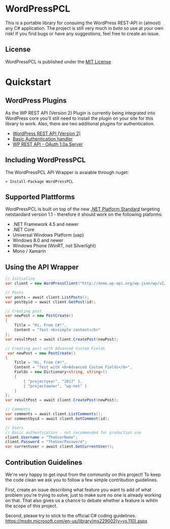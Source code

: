 # WordPressPCL
This is a portable library for consuimg the WordPress REST-API in (almost) any C# application.
The project is still very much in *beta* so use at your own risk! 
If you find bugs or have any suggestions, feel free to create an issue.

## License
WordPressPCL is published under the [MIT License](https://github.com/wp-net/WordPressPCL/blob/master/LICENSE)

# Quickstart

## WordPress Plugins
As the WP REST API (Version 2) Plugin is currently being integrated into WordPress core you'll still need to install the plugin on your site for this library to work. Also, there are two additional plugins for authentication.

* [WordPress REST API (Version 2)](https://wordpress.org/plugins/rest-api/)
* [Basic Authentication handler](https://github.com/WP-API/Basic-Auth)
* [WP REST API - OAuth 1.0a Server](https://github.com/WP-API/OAuth1)

## Including WordPressPCL
The WordPressPCL API Wrapper is avaiable through nuget:

```
> Install-Package WordPressPCL
```

## Supported Plattforms
WordPressPCL is built on top of the new [.NET Platform Standard](https://github.com/dotnet/corefx/blob/master/Documentation/architecture/net-platform-standard.md) targeting netstandard version 1.1 - therefore it should work on the following plaforms:
* .NET Framework 4.5 and newer
* .NET Core
* Universal Windows Platform (uap)
* Windows 8.0 and newer
* Windows Phone (WinRT, not Silverlight)
* Mono / Xamarin

## Using the API Wrapper

```c#
// Initialize
var client = new WordPressClient("http://demo.wp-api.org/wp-json/wp/v2/");

// Posts
var posts = await client.ListPosts();
var postbyid = await client.GetPost(id);

// Creating post
var newPost = new PostCreate()
{
	Title = "Hi, From C#!",
	Content = "Test <b>simple content</b>"
};
var resultPost = await client.CreatePost(newPost);

// Creating post with Advanced Custom Fields
 var newPost = new PostCreate()
{
	Title = "Hi, From C#!",
	Content = "Test with <b>Advanced Custom Fields</b>",
    Fields = new Dictionary<string, string>()
    {
		{ "projectyear", "2017" },
		{ "projectowner", "wp-net" }
    }
};
var resultPost = await client.CreatePost(newPost);

// Comments
var comments = await client.ListComments();
var commentbyid = await client.GetComment(id);

// Users
// Basic authentication - not recommended for production use
client.Username = "TheUserName";
client.Password = "TheUserPassword";
var currentuser = await client.GetCurrentUser();
```
    
## Contribution Guidelines
We're very happy to get input from the community on this project! To keep the code clean we ask you to follow a few simple contribution guidelines.

First, create an issue describing what feature you want to add of what problem you're trying to solve, just to make sure no one is already working on that. That also gives us a chance to debate whether a feature is wihtin the scope of this project.

Second, please try to stick to the official C# coding guidelines. https://msdn.microsoft.com/en-us/library/ms229002(v=vs.110).aspx
